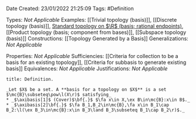 <div class="topSpace"></div>

Date Created: 23/01/2022 21:25:09
Tags: #Definition

Types: _Not Applicable_
Examples: [[Trivial topology (basis)]], [[Discrete topology (basis)]], [Standard topology on $\R$ (basis; rational endpoints)](Standard%20topology%20on%20R%20(basis;%20rational%20endpoints).md), [[Product topology (basis; component from bases)]], [[Subspace topology (basis)]]
Constructions: [[Topology Generated by a Basis]]
Generalizations: _Not Applicable_

Properties: _Not Applicable_
Sufficiencies: [[Criteria for collection to be a basis for an existing topology]], [[Criteria for subbasis to generate existing basis]]
Equivalences: _Not Applicable_
Justifications: _Not Applicable_

``` ad-Definition
title: Definition.

_Let $X$ be a set. A **basis for a topology on $X$** is a set $\mc{B}\subseteq\pow\l(X\r)$ satisfying_
* _$\axibasis[1]$ (Cover)$\bf{.}$ $\fa x\in X,\ex B\in\mc{B}:x\in B$._
* _$\axibasis[2]\bf{.}$ $\fa B_1,B_2\in\mc{B},\fa x\in B_1\cap B_2:\l(\ex B_3\in\mc{B}:x\in B_3\land B_3\subseteq B_1\cap B_2\r)$._

```

